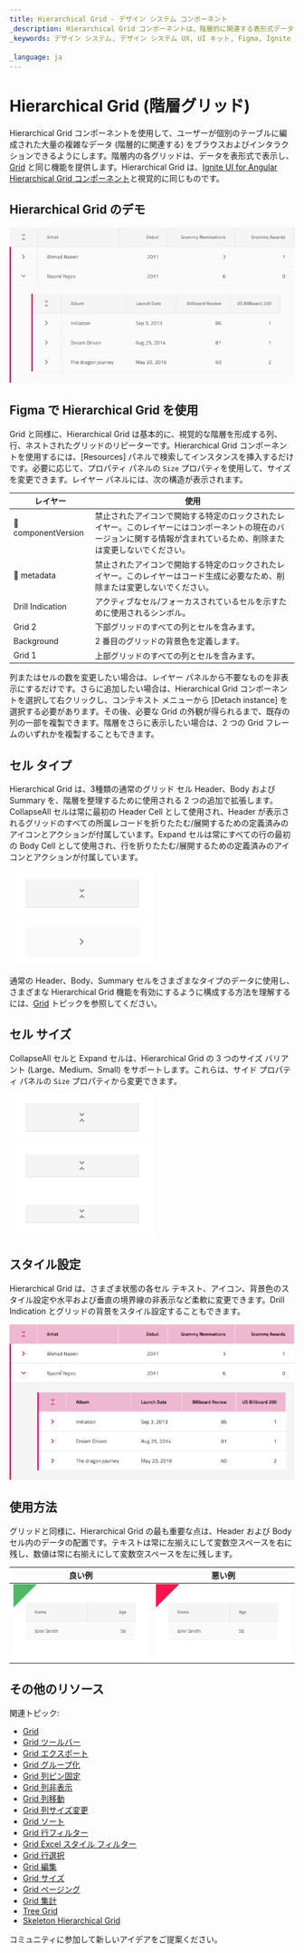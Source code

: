 ```yaml
---
title: Hierarchical Grid - デザイン システム コンポーネント
_description: Hierarchical Grid コンポーネントは、階層的に関連する表形式データのセットを表示および操作する手段を提供します。
_keywords: デザイン システム, デザイン システム UX, UI キット, Figma, Ignite UI for Angular, Figma to Angular, Angular, Angular デザイン システム, Figma からコードをエクスポート, Angular 用のデザイン キット, Figma HTML, Figma to HTML, Figma UI キット

_language: ja
---
```


# Hierarchical Grid (階層グリッド)

Hierarchical Grid コンポーネントを使用して、ユーザーが個別のテーブルに編成された大量の複雑なデータ (階層的に関連する) をブラウスおよびインタラクションできるようにします。階層内の各グリッドは、データを表形式で表示し、[Grid](grid.md) と同じ機能を提供します。Hierarchical Grid は、[Ignite UI for Angular Hierarchical Grid コンポーネント](https://jp.infragistics.com/products/ignite-ui-angular/angular/components/hierarchicalgrid/hierarchical_grid.html)と視覚的に同じものです。

## Hierarchical Grid のデモ

<img class="responsive-img" src="../images/hierarchical_grid_demo.png" srcset="../images/hierarchical_grid_demo@2x.png 2x" />

## Figma で Hierarchical Grid を使用
Grid と同様に、Hierarchical Grid は基本的に、視覚的な階層を形成する列、行、ネストされたグリッドのリピーターです。Hierarchical Grid コンポーネントを使用するには、[Resources] パネルで検索してインスタンスを挿入するだけです。必要に応じて、プロパティ パネルの `Size` プロパティを使用して、サイズを変更できます。レイヤー パネルには、次の構造が表示されます。 

| レイヤー                                | 使用                                                                                                                                                  |
| ------------------------------------ | ---------------------------------------------------------------------------------------------------------------------------------------------------- |
| 🚫 componentVersion  &nbsp;  | 禁止されたアイコンで開始する特定のロックされたレイヤー。このレイヤーにはコンポーネントの現在のバージョンに関する情報が含まれているため、削除または変更しないでください。  |
| 🚫 metadata | 禁止されたアイコンで開始する特定のロックされたレイヤー。このレイヤーはコード生成に必要なため、削除または変更しないでください。 |
| Drill Indication                 | 	アクティブなセル/フォーカスされているセルを示すために使用されるシンボル。                                                                                                       |
| Grid 2                               | 下部グリッドのすべての列とセルを含みます。                                                                                                                 |
| Background                                 | 	2 番目のグリッドの背景色を定義します。                                                                            |
| Grid 1              | 	上部グリッドのすべての列とセルを含みます。                                                                                      |

列またはセルの数を変更したい場合は、レイヤー パネルから不要なものを非表示にするだけです。さらに追加したい場合は、Hierarchical Grid コンポーネントを選択して右クリックし、コンテキスト メニューから [Detach instance] を選択する必要があります。その後、必要な Grid の外観が得られるまで、既存の列の一部を複製できます。階層をさらに表示したい場合は、2 つの Grid フレームのいずれかを複製することもできます。

## セル タイプ

Hierarchical Grid は、3種類の通常のグリッド セル Header、Body および Summary を、階層を整理するために使用される 2 つの追加で拡張します。CollapseAll セルは常に最初の Header Cell として使用され、Header が表示されるグリッドのすべての所属レコードを折りたたむ/展開するための定義済みのアイコンとアクションが付属しています。Expand セルは常にすべての行の最初の Body Cell として使用され、行を折りたたむ/展開するための定義済みのアイコンとアクションが付属しています。

<img class="responsive-img" src="../images/hierarchical_grid_cell_header.png" srcset="../images/hierarchical_grid_cell_header@2x.png 2x" />
<img class="responsive-img" src="../images/hierarchical_grid_cell_body.png" srcset="../images/hierarchical_grid_cell_body@2x.png 2x" />

通常の Header、Body、Summary セルをさまざまなタイプのデータに使用し、さまざまな Hierarchical Grid 機能を有効にするように構成する方法を理解するには、[Grid](grid.md) トピックを参照してください。

## セル サイズ

CollapseAll セルと Expand セルは、Hierarchical Grid の 3 つのサイズ バリアント (Large、Medium、Small) をサポートします。これらは、サイド プロパティ パネルの `Size` プロパティから変更できます。

<img class="responsive-img" src="../images/hierarchical_grid_cell_header_large.png" srcset="../images/hierarchical_grid_cell_header_large@2x.png 2x" />
<img class="responsive-img" src="../images/hierarchical_grid_cell_header_medium.png" srcset="../images/hierarchical_grid_cell_header_medium@2x.png 2x" />
<img class="responsive-img" src="../images/hierarchical_grid_cell_header_small.png" srcset="../images/hierarchical_grid_cell_header_small@2x.png 2x" />

## スタイル設定

Hierarchical Grid は、さまざま状態の各セル テキスト、アイコン、背景色のスタイル設定や水平および垂直の境界線の非表示など柔軟に変更できます。Drill Indication とグリッドの背景をスタイル設定することもできます。

<img class="responsive-img" src="../images/hierarchical_grid_styling.png" srcset="../images/hierarchical_grid_styling@2x.png 2x" />

## 使用方法

グリッドと同様に、Hierarchical Grid の最も重要な点は、Header および Body セル内のデータの配置です。テキストは常に左揃えにして変数空スペースを右に残し、数値は常に右揃えにして変数空スペースを左に残します。

| 良い例                                                                                                | 悪い例                                                                                                |
| ------------------------------------------------------------------------------------------------- | ----------------------------------------------------------------------------------------------------- |
| <img class="responsive-img" src="../images/grid_do1.png" srcset="../images/grid_do1@2x.png 2x" /> | <img class="responsive-img" src="../images/grid_dont1.png" srcset="../images/grid_dont1@2x.png 2x" /> |

## その他のリソース

関連トピック:

- [Grid](grid.md)
- [Grid ツールバー](grid-toolbar.md)
- [Grid エクスポート](grid-export.md)
- [Grid グループ化](grid-grouping.md)
- [Grid 列ピン固定](grid-column-pinning.md)
- [Grid 列非表示](grid-column-hiding.md)
- [Grid 列移動](grid-column-moving.md)
- [Grid 列サイズ変更](grid-column-resizing.md)
- [Grid ソート](grid-sorting.md)
- [Grid 行フィルター](grid-row-filter.md)
- [Grid Excel スタイル フィルター](grid-excel-style-filter.md)
- [Grid 行選択](grid-row-selection.md)
- [Grid 編集](grid-editing.md)
- [Grid サイズ](grid-sizes.md)
- [Grid ページング](grid-paging.md)
- [Grid 集計](grid-summaries.md)
- [Tree Grid](tree-grid.md)
- [Skeleton Hierarchical Grid](hierarchical-grid-skeleton.md)
  <div class="divider--half"></div>

コミュニティに参加して新しいアイデアをご提案ください。
